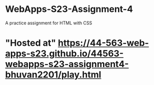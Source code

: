 # WebApps-S23-Assignment-4
A practice assignment for HTML with CSS
# "Hosted at" https://44-563-web-apps-s23.github.io/44563-webapps-s23-assignment4-bhuvan2201/play.html